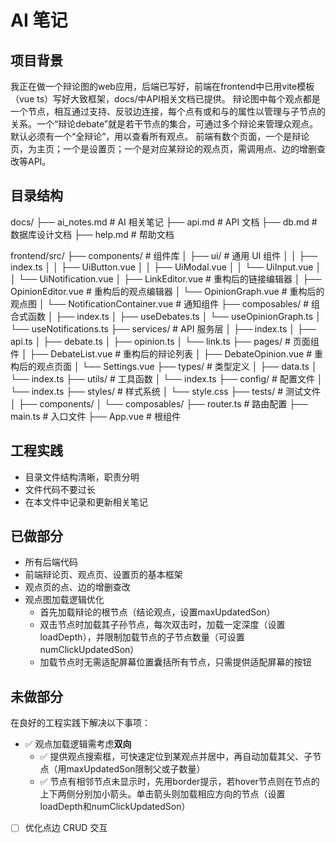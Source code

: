 # AI 笔记
## 项目背景
我正在做一个辩论图的web应用，后端已写好，前端在frontend中已用vite模板（vue ts）写好大致框架，docs/中API相关文档已提供。
辩论图中每个观点都是一个节点，相互通过支持、反驳边连接，每个点有或和与的属性以管理与子节点的关系。一个“辩论debate”就是若干节点的集合，可通过多个辩论来管理众观点。默认必须有一个“全辩论”，用以查看所有观点。
前端有数个页面，一个是辩论页，为主页；一个是设置页；一个是对应某辩论的观点页，需调用点、边的增删查改等API。

## 目录结构
docs/
├── ai_notes.md    # AI 相关笔记
├── api.md         # API 文档
├── db.md          # 数据库设计文档
├── help.md        # 帮助文档

frontend/src/
├── components/          # 组件库
│   ├── ui/             # 通用 UI 组件
│   │   ├── index.ts
│   │   ├── UiButton.vue
│   │   ├── UiModal.vue
│   │   └── UiInput.vue
│   │   └── UiNotification.vue
│   ├── LinkEditor.vue   # 重构后的链接编辑器
│   ├── OpinionEditor.vue # 重构后的观点编辑器
│   └── OpinionGraph.vue  # 重构后的观点图
│   └── NotificationContainer.vue # 通知组件
├── composables/         # 组合式函数
│   ├── index.ts
│   ├── useDebates.ts
│   └── useOpinionGraph.ts
│   └── useNotifications.ts
├── services/            # API 服务层
│   ├── index.ts
│   ├── api.ts
│   ├── debate.ts
│   ├── opinion.ts
│   └── link.ts
├── pages/               # 页面组件
│   ├── DebateList.vue   # 重构后的辩论列表
│   ├── DebateOpinion.vue # 重构后的观点页面
│   └── Settings.vue
├── types/               # 类型定义
│   ├── data.ts
│   └── index.ts
├── utils/               # 工具函数
│   └── index.ts
├── config/              # 配置文件
│   └── index.ts
├── styles/              # 样式系统
│   └── style.css
├── tests/               # 测试文件
│   ├── components/
│   └── composables/
├── router.ts        # 路由配置
├── main.ts          # 入口文件
├── App.vue          # 根组件

## 工程实践
- 目录文件结构清晰，职责分明
- 文件代码不要过长
- 在本文件中记录和更新相关笔记

## 已做部分
- 所有后端代码
- 前端辩论页、观点页、设置页的基本框架
- 观点页的点、边的增删查改
- 观点图加载逻辑优化
    - 首先加载辩论的根节点（结论观点，设置maxUpdatedSon）
    - 双击节点时加载其子孙节点，每次双击时，加载一定深度（设置loadDepth），并限制加载节点的子节点数量（可设置numClickUpdatedSon）
    - 加载节点时无需适配屏幕位置囊括所有节点，只需提供适配屏幕的按钮

## 未做部分

在良好的工程实践下解决以下事项：
- ✅ 观点加载逻辑需考虑**双向**
    - ✅ 提供观点搜索框，可快速定位到某观点并居中，再自动加载其父、子节点（用maxUpdatedSon限制父或子数量）
    - ✅ 节点有相邻节点未显示时，先用border提示，若hover节点则在节点的上下两侧分别加小箭头。单击箭头则加载相应方向的节点（设置loadDepth和numClickUpdatedSon）
- [ ] 优化点边 CRUD 交互
